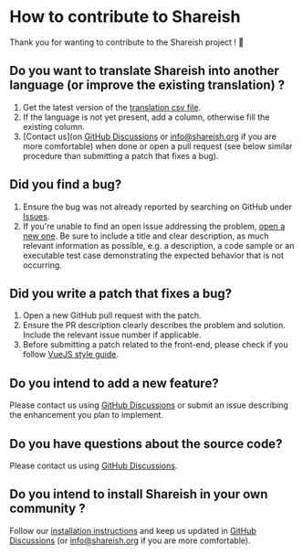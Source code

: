 # How to contribute to Shareish

Thank you for wanting to contribute to the Shareish project ! :green_heart:

## Do you want to translate Shareish into another language (or improve the existing translation) ?
1. Get the latest version of the [translation csv file](https://github.com/shareish/shareish/blob/main/frontend/src/locales/translations.csv).
2. If the language is not yet present, add a column, otherwise fill the existing column.
3. [Contact us](on [GitHub Discussions](https://github.com/shareish/shareish/discussions) or info@shareish.org if you are more comfortable) when done or open a pull request (see below similar procedure than submitting a patch that fixes a bug).

## Did you find a bug?
1. Ensure the bug was not already reported by searching on GitHub under [Issues](https://github.com/shareish/shareish/issues).
2. If you're unable to find an open issue addressing the problem, [open a new one](https://github.com/shareish/shareish/issues/new). Be sure to include a title and clear description, as much relevant information as possible, e.g. a description, a code sample or an executable test case demonstrating the expected behavior that is not occurring.

## Did you write a patch that fixes a bug?
1. Open a new GitHub pull request with the patch.
2. Ensure the PR description clearly describes the problem and solution. Include the relevant issue number if applicable.
3. Before submitting a patch related to the front-end, please check if you follow [VueJS style guide](https://v2.vuejs.org/v2/style-guide/?redirect=true).

## Do you intend to add a new feature?
Please contact us using [GitHub Discussions](https://github.com/shareish/shareish/discussions) or submit an issue describing the enhancement you plan to implement.

## Do you have questions about the source code?
Please contact us using [GitHub Discussions](https://github.com/shareish/shareish/discussions).

## Do you intend to install Shareish in your own community ?
 Follow our [installation instructions](https://github.com/shareish/shareish/blob/main/README.md) and keep us updated in [GitHub Discussions](https://github.com/shareish/shareish/discussions) (or <info@shareish.org> if you are more comfortable).
 






